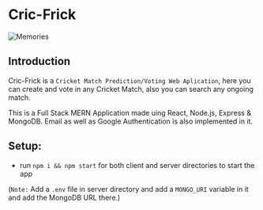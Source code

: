 # Cric-Frick

![Memories](https://i.ibb.co/njSDZYw/SS.png)

## Introduction
Cric-Frick is a ``Cricket Match Prediction/Voting Web Aplication``, here you can create and vote in any Cricket Match, also you can search any ongoing match.

This is a Full Stack MERN Application made uing React, Node.js, Express & MongoDB. Email as well as Google Authentication is also implemented in it.

## Setup:
- run ```npm i && npm start``` for both client and server directories to start the app

(``Note:`` Add a ```.env``` file in server directory and add a ```MONGO_URI``` variable in it and add the MongoDB URL there.)
